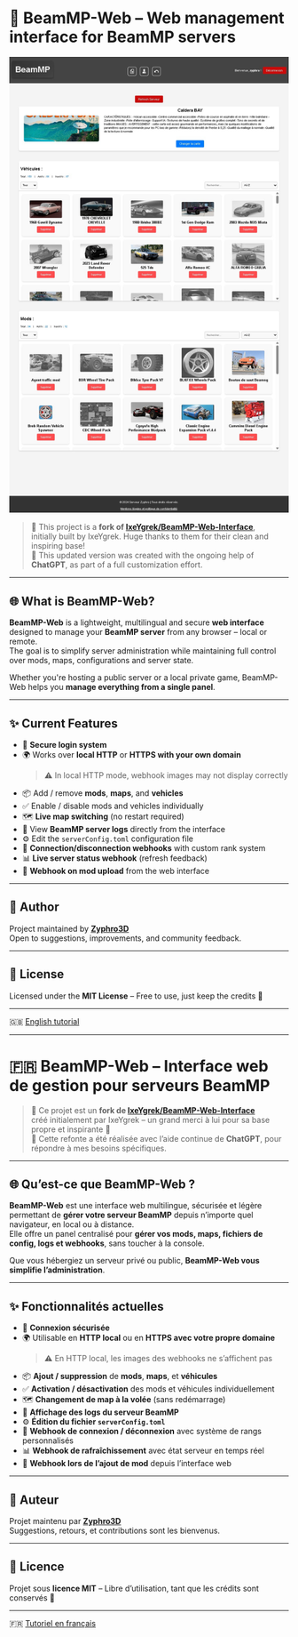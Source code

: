 # 🚗 BeamMP-Web – Web management interface for BeamMP servers

![Interface Preview](./docs/beammp-web.jpg)

> 🔄 This project is a **fork of [IxeYgrek/BeamMP-Web-Interface](https://github.com/IxeYgrek/BeamMP-Web-Interface)**,  
> initially built by IxeYgrek. Huge thanks to them for their clean and inspiring base!  
> 🤖 This updated version was created with the ongoing help of **ChatGPT**, as part of a full customization effort.

---

## 🌐 What is BeamMP-Web?

**BeamMP-Web** is a lightweight, multilingual and secure **web interface** designed to manage your **BeamMP server** from any browser – local or remote.  
The goal is to simplify server administration while maintaining full control over mods, maps, configurations and server state.

Whether you're hosting a public server or a local private game, BeamMP-Web helps you **manage everything from a single panel**.

---

## ✨ Current Features

- 🔐 **Secure login system**
- 🌍 Works over **local HTTP** or **HTTPS with your own domain**
  > ⚠️ In local HTTP mode, webhook images may not display correctly
- 📦 Add / remove **mods**, **maps**, and **vehicles**
- ✅ Enable / disable mods and vehicles individually
- 🗺️ **Live map switching** (no restart required)
- 📄 View **BeamMP server logs** directly from the interface
- ⚙️ Edit the `serverConfig.toml` configuration file
- 📣 **Connection/disconnection webhooks** with custom rank system
- 📊 **Live server status webhook** (refresh feedback)
- 🔁 **Webhook on mod upload** from the web interface

---

## 👤 Author

Project maintained by **[Zyphro3D](https://github.com/Zyphro3D)**  
Open to suggestions, improvements, and community feedback.

---

## 📝 License

Licensed under the **MIT License** – Free to use, just keep the credits 🙌

---

🇬🇧 [English tutorial](./docs/INSTALL_EN.md)

---

# 🇫🇷 BeamMP-Web – Interface web de gestion pour serveurs BeamMP


> 🔄 Ce projet est un **fork de [IxeYgrek/BeamMP-Web-Interface](https://github.com/IxeYgrek/BeamMP-Web-Interface)**  
> créé initialement par IxeYgrek – un grand merci à lui pour sa base propre et inspirante 🙏  
> 🤖 Cette refonte a été réalisée avec l’aide continue de **ChatGPT**, pour répondre à mes besoins spécifiques.

---

## 🌐 Qu’est-ce que BeamMP-Web ?

**BeamMP-Web** est une interface web multilingue, sécurisée et légère permettant de **gérer votre serveur BeamMP** depuis n’importe quel navigateur, en local ou à distance.  
Elle offre un panel centralisé pour **gérer vos mods, maps, fichiers de config, logs et webhooks**, sans toucher à la console.

Que vous hébergiez un serveur privé ou public, **BeamMP-Web vous simplifie l’administration**.

---

## ✨ Fonctionnalités actuelles

- 🔐 **Connexion sécurisée**
- 🌍 Utilisable en **HTTP local** ou en **HTTPS avec votre propre domaine**
  > ⚠️ En HTTP local, les images des webhooks ne s’affichent pas
- 📦 **Ajout / suppression** de **mods**, **maps**, et **véhicules**
- ✅ **Activation / désactivation** des mods et véhicules individuellement
- 🗺️ **Changement de map à la volée** (sans redémarrage)
- 📄 **Affichage des logs du serveur BeamMP**
- ⚙️ **Édition du fichier `serverConfig.toml`**
- 📣 **Webhook de connexion / déconnexion** avec système de rangs personnalisés
- 📊 **Webhook de rafraîchissement** avec état serveur en temps réel
- 🔁 **Webhook lors de l’ajout de mod** depuis l’interface web

---

## 👤 Auteur

Projet maintenu par **[Zyphro3D](https://github.com/Zyphro3D)**  
Suggestions, retours, et contributions sont les bienvenus.

---

## 📝 Licence

Projet sous **licence MIT** – Libre d’utilisation, tant que les crédits sont conservés 🙌

---

🇫🇷 [Tutoriel en français](./docs/INSTALL_FR.md) 

